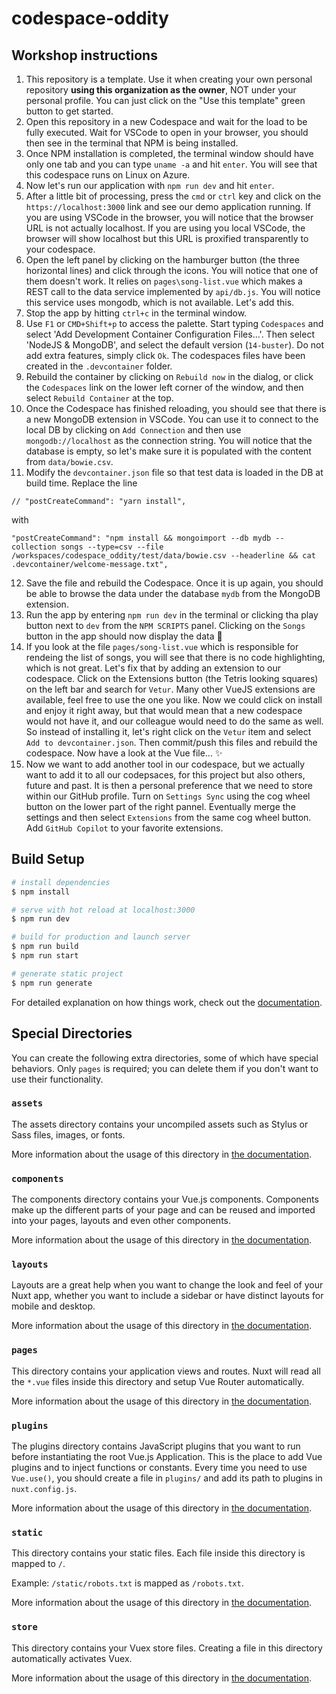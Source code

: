 # codespace-oddity

## Workshop instructions

1. This repository is a template. Use it when creating your own personal repository **using this organization as the owner**, NOT under your personal profile. You can just click on the "Use this template" green button to get started. 
1. Open this repository in a new Codespace and wait for the load to be fully executed. Wait for VSCode to open in your browser, you should then see in the terminal that NPM is being installed.
1. Once NPM installation is completed, the terminal window should have only one tab and you can type `uname -a` and hit `enter`. You will see that this codespace runs on Linux on Azure. 
1. Now let's run our application with `npm run dev` and hit `enter`. 
1. After a little bit of processing, press the `cmd` or `ctrl` key and click on the `https://localhost:3000` link and see our demo application running. If you are using VSCode in the browser, you will notice that the browser URL is not actually localhost. If you are using you local VSCode, the browser will show localhost but this URL is proxified transparently to your codespace. 
1. Open the left panel by clicking on the hamburger button (the three horizontal lines) and click through the icons. You will notice that one of them doesn't work. It relies on `pages\song-list.vue` which makes a REST call to the data service implemented by `api/db.js`. You will notice this service uses mongodb, which is not available. Let's add this. 
1. Stop the app by hitting `ctrl+c` in the terminal window. 
1. Use `F1` or `CMD+Shift+p` to access the palette. Start typing `Codespaces` and select 'Add Development Container Configuration Files...'. Then select 'NodeJS & MongoDB', and select the default version (`14-buster`). Do not add extra features, simply click `Ok`. The codespaces files have been created in the `.devcontainer` folder. 
1. Rebuild the container by clicking on `Rebuild now` in the dialog, or click the `Codespaces` link on the lower left corner of the window, and then select `Rebuild Container` at the top.
1. Once the Codespace has finished reloading, you should see that there is a new MongoDB extension in VSCode. You can use it to connect to the local DB by clicking on `Add Connection` and then use `mongodb://localhost` as the connection string. You will notice that the database is empty, so let's make sure it is populated with the content from `data/bowie.csv`.  
1. Modify the `devcontainer.json` file so that test data is loaded in the DB at build time. Replace the line 
```
// "postCreateCommand": "yarn install",
```  
with 
```
"postCreateCommand": "npm install && mongoimport --db mydb --collection songs --type=csv --file /workspaces/codespace_oddity/test/data/bowie.csv --headerline && cat .devcontainer/welcome-message.txt",
```
12. Save the file and rebuild the Codespace. Once it is up again, you should be able to browse the data under the database `mydb` from the MongoDB extension. 
1. Run the app by entering `npm run dev` in the terminal or clicking tha play button next to `dev` from the `NPM SCRIPTS` panel. Clicking on the `Songs` button in the app should now display the data :tada: 
1. If you look at the file `pages/song-list.vue` which is responsible for  rendeing the list of songs, you will see that there is no code highlighting, which is not great. Let's fix that by adding an extension to our codespace. Click on the Extensions button (the Tetris looking squares) on the left bar and search for `Vetur`. Many other VueJS extensions are available, feel free to use the one you like. Now we could click on install and enjoy it right away, but that would mean that a new codespace would not have it, and our colleague would need to do the same as well. So instead of installing it, let's right click on the `Vetur` item and select `Add to devcontainer.json`. Then commit/push this files and rebuild the codespace. Now have a look at the Vue file... :sparkles: 
1. Now we want to add another tool in our codespace, but we actually want to add it to all our codepsaces, for this project but also others, future and past. It is then a personal preference that we need to store within our GitHub profile. Turn on `Settings Sync` using the cog wheel button on the lower part of the right pannel. Eventually merge the settings and then select `Extensions` from the same cog wheel button. Add `GitHub Copilot` to your favorite extensions. 

## Build Setup

```bash
# install dependencies
$ npm install

# serve with hot reload at localhost:3000
$ npm run dev

# build for production and launch server
$ npm run build
$ npm run start

# generate static project
$ npm run generate
```

For detailed explanation on how things work, check out the [documentation](https://nuxtjs.org).

## Special Directories

You can create the following extra directories, some of which have special behaviors. Only `pages` is required; you can delete them if you don't want to use their functionality.

### `assets`

The assets directory contains your uncompiled assets such as Stylus or Sass files, images, or fonts.

More information about the usage of this directory in [the documentation](https://nuxtjs.org/docs/2.x/directory-structure/assets).

### `components`

The components directory contains your Vue.js components. Components make up the different parts of your page and can be reused and imported into your pages, layouts and even other components.

More information about the usage of this directory in [the documentation](https://nuxtjs.org/docs/2.x/directory-structure/components).

### `layouts`

Layouts are a great help when you want to change the look and feel of your Nuxt app, whether you want to include a sidebar or have distinct layouts for mobile and desktop.

More information about the usage of this directory in [the documentation](https://nuxtjs.org/docs/2.x/directory-structure/layouts).


### `pages`

This directory contains your application views and routes. Nuxt will read all the `*.vue` files inside this directory and setup Vue Router automatically.

More information about the usage of this directory in [the documentation](https://nuxtjs.org/docs/2.x/get-started/routing).

### `plugins`

The plugins directory contains JavaScript plugins that you want to run before instantiating the root Vue.js Application. This is the place to add Vue plugins and to inject functions or constants. Every time you need to use `Vue.use()`, you should create a file in `plugins/` and add its path to plugins in `nuxt.config.js`.

More information about the usage of this directory in [the documentation](https://nuxtjs.org/docs/2.x/directory-structure/plugins).

### `static`

This directory contains your static files. Each file inside this directory is mapped to `/`.

Example: `/static/robots.txt` is mapped as `/robots.txt`.

More information about the usage of this directory in [the documentation](https://nuxtjs.org/docs/2.x/directory-structure/static).

### `store`

This directory contains your Vuex store files. Creating a file in this directory automatically activates Vuex.

More information about the usage of this directory in [the documentation](https://nuxtjs.org/docs/2.x/directory-structure/store).
